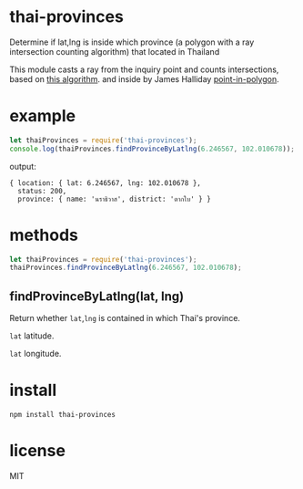 # thai-provinces
Determine if lat,lng is inside which province (a polygon with a ray intersection counting algorithm) that located in Thailand 

This module casts a ray from the inquiry point and counts intersections,
based on
[this algorithm](http://www.ecse.rpi.edu/Homepages/wrf/Research/Short_Notes/pnpoly.html).
and inside by James Halliday [point-in-polygon](https://github.com/substack/point-in-polygon).

# example

``` js
let thaiProvinces = require('thai-provinces');
console.log(thaiProvinces.findProvinceByLatlng(6.246567, 102.010678));

```

output:

```
{ location: { lat: 6.246567, lng: 102.010678 },
  status: 200,
  province: { name: 'นราธิวาส', district: 'ตากใบ' } }
```

# methods

``` js
let thaiProvinces = require('thai-provinces');
thaiProvinces.findProvinceByLatlng(6.246567, 102.010678);
```

## findProvinceByLatlng(lat, lng)

Return whether `lat`,`lng` is contained in which Thai's province.

`lat` latitude.

`lat` longitude.

# install

```
npm install thai-provinces
```

# license

MIT
